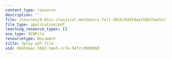 ```yaml
---
content_type: resource
description: ''
file: /courses/8-01sc-classical-mechanics-fall-2016/0d45daac5bb25ee5cc7a94fccd6b9860_0PrwAbgoMA.pdf
file_type: application/pdf
learning_resource_types: []
ocw_type: OCWFile
resourcetype: Document
title: 3play pdf file
uid: 0d45daac-5bb2-5ee5-cc7a-94fccd6b9860
---
```

